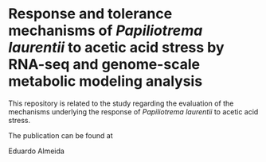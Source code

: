 # **Response and tolerance mechanisms of *Papiliotrema laurentii* to acetic acid stress by RNA-seq and genome-scale metabolic modeling analysis**

This repository is related to the study regarding the evaluation of the mechanisms underlying the response of *Papiliotrema laurentii* to acetic acid stress.

The publication can be found at

Eduardo Almeida
